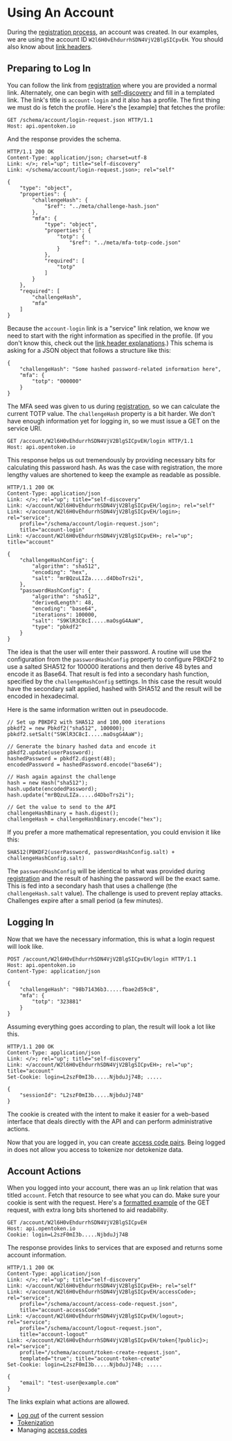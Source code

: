 Using An Account
================

During the [registration process][Registration], an account was created.  In our examples, we are using the account ID `W2l6H0vEhdurrhSDN4VjV2BlgSICpvEH`.  You should also know about [link headers](links.md).


Preparing to Log In
-------------------

You can follow the link from [registration] where you are provided a normal link.  Alternately, one can begin with [self-discovery](self-discovery.md) and fill in a templated link.  The link's title is `account-login` and it also has a profile.  The first thing we must do is fetch the profile.  Here's the [example] that fetches the profile:

    GET /schema/account/login-request.json HTTP/1.1
    Host: api.opentoken.io

And the response provides the schema.

    HTTP/1.1 200 OK
    Content-Type: application/json; charset=utf-8
    Link: </>; rel="up"; title="self-discovery"
    Link: </schema/account/login-request.json>; rel="self"

    {
        "type": "object",
        "properties": {
            "challengeHash": {
                "$ref": "../meta/challenge-hash.json"
            },
            "mfa": {
                "type": "object",
                "properties": {
                    "totp": {
                        "$ref": "../meta/mfa-totp-code.json"
                    }
                },
                "required": [
                    "totp"
                ]
            }
        },
        "required": [
            "challengeHash",
            "mfa"
        ]
    }

Because the `account-login` link is a "service" link relation, we know we need to start with the right information as specified in the profile.  (If you don't know this, check out the [link header explanations](links.md).)  This schema is asking for a JSON object that follows a structure like this:

    {
        "challengeHash": "Some hashed password-related information here",
        "mfa": {
            "totp": "000000"
        }
    }

The MFA seed was given to us during [registration], so we can calculate the current TOTP value.  The `challengeHash` property is a bit harder.  We don't have enough information yet for logging in, so we must issue a GET on the service URI.

    GET /account/W2l6H0vEhdurrhSDN4VjV2BlgSICpvEH/login HTTP/1.1
    Host: api.opentoken.io

This response helps us out tremendously by providing necessary bits for calculating this password hash.  As was the case with registration, the more lengthy values are shortened to keep the example as readable as possible.

    HTTP/1.1 200 OK
    Content-Type: application/json
    Link: </>; rel="up"; title="self-discovery"
    Link: </account/W2l6H0vEhdurrhSDN4VjV2BlgSICpvEH/login>; rel="self"
    Link: </account/W2l6H0vEhdurrhSDN4VjV2BlgSICpvEH/login>; rel="service";
        profile="/schema/account/login-request.json";
        title="account-login"
    Link: </account/W2l6H0vEhdurrhSDN4VjV2BlgSICpvEH>; rel="up"; title="account"

    {
        "challengeHashConfig": {
            "algorithm": "sha512",
            "encoding": "hex",
            "salt": "mrBQzuLIZa.....d4DboTrs2i",
        },
        "passwordHashConfig": {
            "algorithm": "sha512",
            "derivedLength": 48,
            "encoding": "base64",
            "iterations": 100000,
            "salt": "S9KlR3C8cI.....maOsgG4AaW",
            "type": "pbkdf2"
        }
    }

The idea is that the user will enter their password.  A routine will use the configuration from the `passwordHashConfig` property to configure PBKDF2 to use a salted SHA512 for 100000 iterations and then derive 48 bytes and encode it as Base64.  That result is fed into a secondary hash function, specified by the `challengeHashConfig` settings.  In this case the result would have the secondary salt applied, hashed with SHA512 and the result will be encoded in hexadecimal.

Here is the same information written out in pseudocode.

    // Set up PBKDF2 with SHA512 and 100,000 iterations
    pbkdf2 = new Pbkdf2("sha512", 100000);
    pbkdf2.setSalt("S9KlR3C8cI.....maOsgG4AaW");

    // Generate the binary hashed data and encode it
    pbkdf2.update(userPassword);
    hashedPassword = pbkdf2.digest(48);
    encodedPassword = hashedPassword.encode("base64");

    // Hash again against the challenge
    hash = new Hash("sha512");
    hash.update(encodedPassword);
    hash.update("mrBQzuLIZa.....d4DboTrs2i");

    // Get the value to send to the API
    challengeHashBinary = hash.digest();
    challengeHash = challengeHashBinary.encode("hex");

If you prefer a more mathematical representation, you could envision it like this:

    SHA512(PBKDF2(userPassword, passwordHashConfig.salt) + challengeHashConfig.salt)

The `passwordHashConfig` will be identical to what was provided during [registration] and the result of hashing the password will be the exact same.  This is fed into a secondary hash that uses a challenge (the `challengeHash.salt` value).  The challenge is used to prevent replay attacks.  Challenges expire after a small period (a few minutes).


Logging In
----------

Now that we have the necessary information, this is what a login request will look like.

    POST /account/W2l6H0vEhdurrhSDN4VjV2BlgSICpvEH/login HTTP/1.1
    Host: api.opentoken.io
    Content-Type: application/json

    {
        "challengeHash": "98b71436b3.....fbae2d59c8",
        "mfa": {
            "totp": "323881"
        }
    }

Assuming everything goes according to plan, the result will look a lot like this.

    HTTP/1.1 200 OK
    Content-Type: application/json
    Link: </>; rel="up"; title="self-discovery"
    Link: </account/W2l6H0vEhdurrhSDN4VjV2BlgSICpvEH>; rel="up"; title="account"
    Set-Cookie: login=L2szF0mI3b.....NjbduJj74B; .....

    {
        "sessionId": "L2szF0mI3b.....NjbduJj74B"
    }

The cookie is created with the intent to make it easier for a web-based interface that deals directly with the API and can perform administrative actions.

Now that you are logged in, you can create [access code pairs](access-codes.md).  Being logged in does not allow you access to tokenize nor detokenize data.


Account Actions
---------------

When you logged into your account, there was an `up` link relation that was titled `account`.  Fetch that resource to see what you can do.  Make sure your cookie is sent with the request.  Here's a [formatted example](example-formatting.md) of the GET request, with extra long bits shortened to aid readability.

    GET /account/W2l6H0vEhdurrhSDN4VjV2BlgSICpvEH
    Host: api.opentoken.io
    Cookie: login=L2szF0mI3b.....NjbduJj74B

The response provides links to services that are exposed and returns some account information.

    HTTP/1.1 200 OK
    Content-Type: application/json
    Link: </>; rel="up"; title="self-discovery"
    Link: </account/W2l6H0vEhdurrhSDN4VjV2BlgSICpvEH>; rel="self"
    Link: </account/W2l6H0vEhdurrhSDN4VjV2BlgSICpvEH/accessCode>; rel="service";
        profile="/schema/account/access-code-request.json",
        title="account-accessCode"
    Link: </account/W2l6H0vEhdurrhSDN4VjV2BlgSICpvEH/logout>; rel="service";
        profile="/schema/account/logout-request.json",
        title="account-logout"
    Link: </account/W2l6H0vEhdurrhSDN4VjV2BlgSICpvEH/token{?public}>; rel="service";
        profile="/schema/account/token-create-request.json",
        templated="true"; title="account-token-create"
    Set-Cookie: login=L2szF0mI3b.....NjbduJj74B; .....

    {
        "email": "test-user@example.com"
    }

The links explain what actions are allowed.

* [Log out](logout.md) of the current session
* [Tokenization](tokens.md)
* Managing [access codes](access-codes.md)

[Account]: account.md
[Registration]: registration.md
